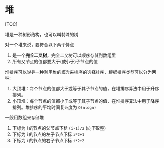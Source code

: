 # 堆

[TOC]

堆是一种树形结构，也可以叫特殊的树

对一个堆来说，要符合以下两个特点

1. 是一个**完全二叉树**，完全二叉树可以顺序存储到数组里
2. 所有父节点的值都要大于(或小于)子节点的值

堆排序可以说是一种利用堆的概念来排序的选择排序，根据排序类型可以分为两种:

1. 大顶堆：每个节点的值都大于或等于其子节点的值，在堆排序算法中用于升序排列。
2. 小顶堆：每个节点的值都小于或等于其子节点的值，在堆排序算法中用于降序排列。堆排序的平均时间复杂度为 `O(nlogn)`

一般用数组来存储堆

1. 下标为 i 的节点的父节点下标 `(i-1)/2`  (向下取整)
2. 下标为 i 的节点的左子节点下标 `i*2+1`
3. 下标为 i 的节点的右子节点下标 `i*2+2`


